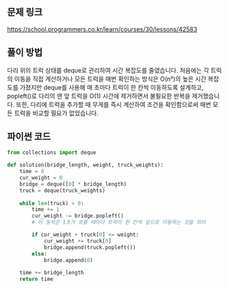 ## 문제 링크
https://school.programmers.co.kr/learn/courses/30/lessons/42583

## 풀이 방법
다리 위의 트럭 상태를 deque로 관리하여 시간 복잡도를 줄였습니다. 처음에는 각 트럭의 이동을 직접 계산하거나 모든 트럭을 매번 확인하는 방식은 O(n²)의 높은 시간 복잡도를 가졌지만 
deque를 사용해 매 초마다 트럭이 한 칸씩 이동하도록 설계하고, popleft()로 다리의 맨 앞 트럭을 O(1) 시간에 제거하면서 불필요한 반복을 제거했습니다. 
또한, 다리에 트럭을 추가할 때 무게를 즉시 계산하여 조건을 확인함으로써 매번 모든 트럭을 비교할 필요가 없었습니다.

## 파이썬 코드
````python
from collections import deque

def solution(bridge_length, weight, truck_weights):
    time = 0
    cur_weight = 0
    bridge = deque([0] * bridge_length)
    truck = deque(truck_weights)
    
    while len(truck) > 0:
        time += 1
        cur_weight -= bridge.popleft() 
        # 이 동작은 1초가 흐를 때마다 트럭이 한 칸씩 앞으로 이동하는 것을 의미

        if cur_weight + truck[0] <= weight:
            cur_weight += truck[0]
            bridge.append(truck.popleft())
        else:
            bridge.append(0)
        
    time += bridge_length
    return time
````